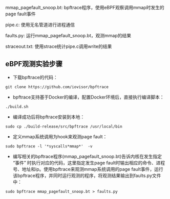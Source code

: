 mmap_pagefault_snoop.bt: bpftrace程序，使用eBPF观察调用mmap时发生的page fault事件

pipe.c: 使用无名管道进行进程通信

faults.py: 运行mmap_pagefault_snoop.bt，观测mmap的结果

straceout.txt: 使用strace统计pipe.c调用write的结果

## eBPF观测实验步骤
- 下载bpftrace的代码：
```
git clone https://github.com/iovisor/bpftrace
```
- bpftrace支持基于Docker的编译，配置Docker环境后，直接执行编译脚本：
```
./build.sh
```
- 编译成功后将bpftrace安装到本地：
```
sudo cp ./build-release/src/bpftrace /usr/local/bin
```
- 定义mmap系统调用为hook来观测page fault：
```
sudo bpftrace -l '*syscalls*mmap*'  -v
```
- 编写相关的bpftrace程序(mmap_pagefault_snoop.bt)告诉内核在发生指定 “事件” 时执行对应的代码，这里指定发生page fault时输出相应的命令、进程号、地址和ip。使用bpftrace来观测mmap系统调用的page fault事件，运行该bpftrace程序，并同时运行观测的程序，将观测结果输出到faults.py文件中：
```
sudo bpftrace mmap_pagefault_snoop.bt > faults.py
```
